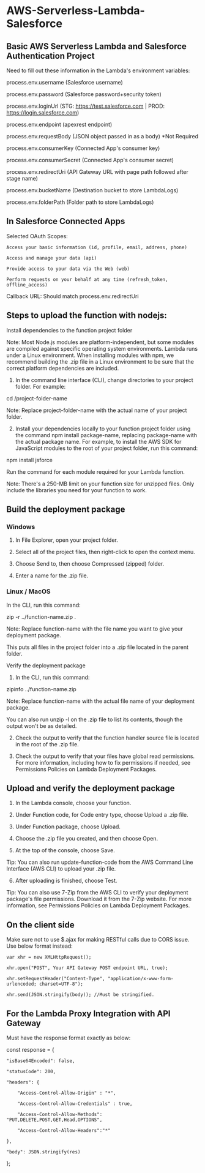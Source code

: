 # AWS-Serverless-Lambda-Salesforce
## Basic AWS Serverless Lambda and Salesforce Authentication Project

Need to fill out these information in the Lambda's environment variables:

process.env.username (Salesforce username)

process.env.password (Salesforce password+security token)

process.env.loginUrl (STG: https://test.salesforce.com | PROD: https://login.salesforce.com)

process.env.endpoint (apexrest endpoint)

process.env.requestBody (JSON object passed in as a body) *Not Required

process.env.consumerKey (Connected App's consumer key)

process.env.consumerSecret (Connected App's consumer secret)

process.env.redirectUri (API Gateway URL with page path followed after stage name)

process.env.bucketName (Destination bucket to store LambdaLogs)

process.env.folderPath (Folder path to store LambdaLogs)

## In Salesforce Connected Apps

Selected OAuth Scopes: 

    Access your basic information (id, profile, email, address, phone)

    Access and manage your data (api)

    Provide access to your data via the Web (web)

    Perform requests on your behalf at any time (refresh_token, offline_access)

Callback URL: Should match process.env.redirectUri 

## Steps to upload the function with nodejs:

Install dependencies to the function project folder

Note: Most Node.js modules are platform-independent, but some modules are compiled against specific operating system environments. Lambda runs under a Linux environment. When installing modules with npm, we recommend building the .zip file in a Linux environment to be sure that the correct platform dependencies are included.

1.    In the command line interface (CLI), change directories to your project folder. For example:

cd /project-folder-name

Note: Replace project-folder-name with the actual name of your project folder.

2.    Install your dependencies locally to your function project folder using the command npm install package-name, replacing package-name with the actual package name. For example, to install the AWS SDK for JavaScript modules to the root of your project folder, run this command:

npm install jsforce

Run the command for each module required for your Lambda function.

Note: There's a 250-MB limit on your function size for unzipped files. Only include the libraries you need for your function to work.

## Build the deployment package

### Windows

1.    In File Explorer, open your project folder.

2.    Select all of the project files, then right-click to open the context menu.

3.    Choose Send to, then choose Compressed (zipped) folder.

4.    Enter a name for the .zip file.

### Linux / MacOS

In the CLI, run this command:

zip -r ../function-name.zip .

Note: Replace function-name with the file name you want to give your deployment package.

This puts all files in the project folder into a .zip file located in the parent folder.

Verify the deployment package

1.    In the CLI, run this command:

zipinfo ../function-name.zip

Note: Replace function-name with the actual file name of your deployment package.

You can also run unzip -l on the .zip file to list its contents, though the output won't be as detailed.

2.    Check the output to verify that the function handler source file is located in the root of the .zip file.

3.    Check the output to verify that your files have global read permissions. For more information, including how to fix permissions if needed, see Permissions Policies on Lambda Deployment Packages.

## Upload and verify the deployment package

1.    In the Lambda console, choose your function.

2.    Under Function code, for Code entry type, choose Upload a .zip file.

3.    Under Function package, choose Upload.

4.    Choose the .zip file you created, and then choose Open.

5.    At the top of the console, choose Save.

Tip: You can also run update-function-code from the AWS Command Line Interface (AWS CLI) to upload your .zip file.

6.    After uploading is finished, choose Test.

Tip: You can also use 7-Zip from the AWS CLI to verify your deployment package's file permissions. Download it from the 7-Zip website. For more information, see Permissions Policies on Lambda Deployment Packages.

## On the client side

Make sure not to use $.ajax for making RESTful calls due to CORS issue. Use below format instead:

    var xhr = new XMLHttpRequest();

    xhr.open("POST", Your API Gateway POST endpoint URL, true);

    xhr.setRequestHeader("Content-Type", "application/x-www-form-urlencoded; charset=UTF-8");

    xhr.send(JSON.stringify(body)); //Must be stringified.

## For the Lambda Proxy Integration with API Gateway

Must have the response format exactly as below:

const response = {

    "isBase64Encoded": false,

    "statusCode": 200,

    "headers": {

        "Access-Control-Allow-Origin" : "*",

        "Access-Control-Allow-Credentials" : true,

        "Access-Control-Allow-Methods": "PUT,DELETE,POST,GET,Head,OPTIONS",

        "Access-Control-Allow-Headers":"*"

    },

    "body": JSON.stringify(res)
};
